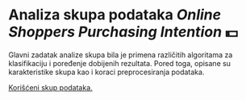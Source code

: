 # Analiza skupa podataka *Online Shoppers Purchasing Intention* :dollar:

Glavni zadatak analize skupa bila je primena različitih algoritama za klasifikaciju i poređenje dobijenih rezultata.
Pored toga, opisane su karakteristike skupa kao i koraci preprocesiranja podataka.

[Korišćeni skup podataka.](http://archive.ics.uci.edu/ml/datasets/Online+Shoppers+Purchasing+Intention+Dataset)
